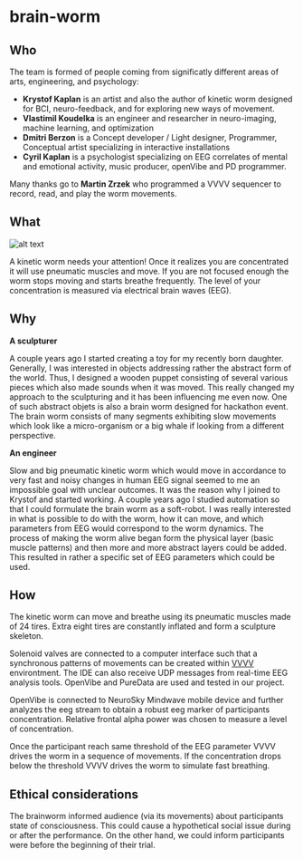 # brain-worm

## Who

The team is formed of people coming from significatly different areas of arts, engineering, and psychology:

* **Krystof Kaplan** is an artist and also the author of kinetic worm designed for BCI, neuro-feedback, and for exploring new ways of movement.
* **Vlastimil Koudelka** is an engineer and researcher in neuro-imaging, machine learning, and optimization
* **Dmitri Berzon** is a Concept developer / Light designer, Programmer, Conceptual artist specializing in interactive installations
* **Cyril Kaplan** is a psychologist specializing on EEG correlates of mental and emotional activity, music producer, openVibe and PD programmer. 

Many thanks go to **Martin Zrzek** who programmed a VVVV sequencer to record, read, and play the worm movements.

## What

![alt text](https://github.com/HackTheBrain/brain-worm/blob/master/worm_pics/P1070909.JPG "A kinetic worm")

A kinetic worm needs your attention! Once it realizes you are concentrated it will use pneumatic muscles and move. If you are not focused enough the worm stops moving and starts breathe frequently. The level of your concentration is measured via electrical brain waves (EEG). 

## Why

**A sculpturer**

A couple years ago I started creating a toy for my recently born daughter. Generally, I was interested in objects addressing rather the abstract form of the world. Thus, I designed a wooden puppet consisting of several various pieces which also made sounds when it was moved. This really changed my approach to the sculpturing and it has been influencing me even now. One of such abstract objets is also a brain worm designed for hackathon event. The brain worm consists of many segments exhibiting slow movements which look like a micro-organism or a big whale if looking from a different perspective.

**An engineer**

Slow and big pneumatic kinetic worm which would move in accordance to very fast and noisy changes in human EEG signal seemed to me an impossible goal with unclear outcomes. It was the reason why I joined to Krystof and started working. A couple years ago I studied automation so that I could formulate the brain worm as a soft-robot. I was really interested in what is possible to do with the worm, how it can move, and which parameters from EEG would correspond to the worm dynamics. The process of making the worm alive began form the physical layer (basic muscle patterns) and then more and more abstract layers could be added. This resulted in rather a specific set of EEG parameters which could be used. 

## How

The kinetic worm can move and breathe using its pneumatic muscles made of 24 tires. Extra eight tires are constantly inflated and form a sculpture skeleton. 

Solenoid valves are connected to a computer interface such that a synchronous patterns of movements can be created within [VVVV](https://vvvv.org/) environtment. The IDE can also receive UDP messages from real-time EEG analysis tools. OpenVibe and PureData are used and tested in our project.

OpenVibe is connected to NeuroSky Mindwave mobile device and further analyzes the eeg stream to obtain a robust eeg marker of participants concentration. Relative frontal alpha power was chosen to measure a level of concentration. 

Once the participant reach same threshold of the EEG parameter VVVV drives the worm in a sequence of movements. If the concentration drops below the threshold VVVV drives the worm to simulate fast breathing.


## Ethical considerations
The brainworm informed audience (via its movements) about participants state of consciousness. This could cause a hypothetical social issue during or after the performance. On the other hand, we could inform participants were before the beginning of their trial.
